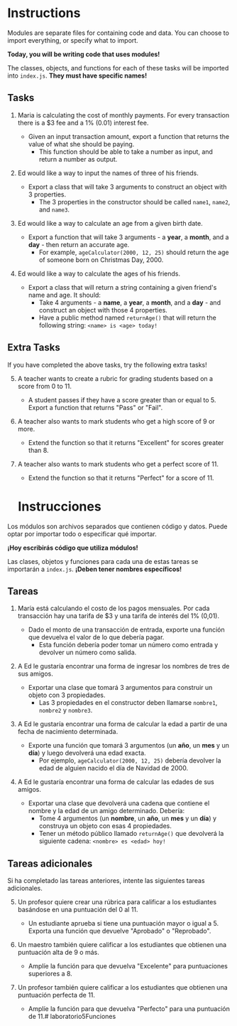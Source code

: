 # Instructions

Modules are separate files for containing code and data. You can choose to import everything, or specify what to import.

**Today, you will be writing code that uses modules!**

The classes, objects, and functions for each of these tasks will be imported into `index.js`. **They must have specific names!**


## Tasks

1. Maria is calculating the cost of monthly payments. For every transaction there is a $3 fee and a 1% (0.01) interest fee. 
    * Given an input transaction amount, export a function that returns the value of what she should be paying.
        * This function should be able to take a number as input, and return a number as output.

3. Ed would like a way to input the names of three of his friends.
    * Export a class that will take 3 arguments to construct an object with 3 properties.
        * The 3 properties in the constructor should be called `name1`, `name2`, and `name3`.

4. Ed would like a way to calculate an age from a given birth date.
    * Export a function that will take 3 arguments - a **year**, a **month**, and a **day** - then return an accurate age.
        * For example, `ageCalculator(2000, 12, 25)` should return the age of someone born on Christmas Day, 2000.

5. Ed would like a way to calculate the ages of his friends.
    * Export a class that will return a string containing a given friend's name and age. It should:
        * Take 4 arguments - a **name**, a **year**, a **month**, and a **day** - and construct an object with those 4 properties.
        * Have a public method named `returnAge()` that will return the following string: `<name> is <age> today!`

## Extra Tasks

If you have completed the above tasks, try the following extra tasks!

5. A teacher wants to create a rubric for grading students based on a score from 0 to 11.
    * A student passes if they have a score greater than or equal to 5. Export a function that returns "Pass" or "Fail".

6. A teacher also wants to mark students who get a high score of 9 or more.
    * Extend the function so that it returns "Excellent" for scores greater than 8.

7. A teacher also wants to mark students who get a perfect score of 11.
    * Extend the function so that it returns "Perfect" for a score of 11.



    # Instrucciones

Los módulos son archivos separados que contienen código y datos. Puede optar por importar todo o especificar qué importar.

**¡Hoy escribirás código que utiliza módulos!**

Las clases, objetos y funciones para cada una de estas tareas se importarán a `index.js`. **¡Deben tener nombres específicos!**


## Tareas

1. María está calculando el costo de los pagos mensuales. Por cada transacción hay una tarifa de $3 y una tarifa de interés del 1% (0,01). 
    * Dado el monto de una transacción de entrada, exporte una función que devuelva el valor de lo que debería pagar.
        * Esta función debería poder tomar un número como entrada y devolver un número como salida.

3. A Ed le gustaría encontrar una forma de ingresar los nombres de tres de sus amigos.
    * Exportar una clase que tomará 3 argumentos para construir un objeto con 3 propiedades.
        * Las 3 propiedades en el constructor deben llamarse `nombre1`, `nombre2` y `nombre3`.

4. A Ed le gustaría encontrar una forma de calcular la edad a partir de una fecha de nacimiento determinada.
    * Exporte una función que tomará 3 argumentos (un **año**, un **mes** y un **día**) y luego devolverá una edad exacta.
        * Por ejemplo, `ageCalculator(2000, 12, 25)` debería devolver la edad de alguien nacido el día de Navidad de 2000.

5. A Ed le gustaría encontrar una forma de calcular las edades de sus amigos.
    * Exportar una clase que devolverá una cadena que contiene el nombre y la edad de un amigo determinado. Debería:
        * Tome 4 argumentos (un **nombre**, un **año**, un **mes** y un **día**) y construya un objeto con esas 4 propiedades.
        * Tener un método público llamado `returnAge()` que devolverá la siguiente cadena: `<nombre> es <edad> hoy!`

    
## Tareas adicionales

Si ha completado las tareas anteriores, intente las siguientes tareas adicionales.

5. Un profesor quiere crear una rúbrica para calificar a los estudiantes basándose en una puntuación del 0 al 11.
    * Un estudiante aprueba si tiene una puntuación mayor o igual a 5. Exporta una función que devuelve "Aprobado" o "Reprobado".

6. Un maestro también quiere calificar a los estudiantes que obtienen una puntuación alta de 9 o más.
    * Amplíe la función para que devuelva "Excelente" para puntuaciones superiores a 8.

7. Un profesor también quiere calificar a los estudiantes que obtienen una puntuación perfecta de 11.
    * Amplíe la función para que devuelva "Perfecto" para una puntuación de 11.# laboratorio5Funciones

